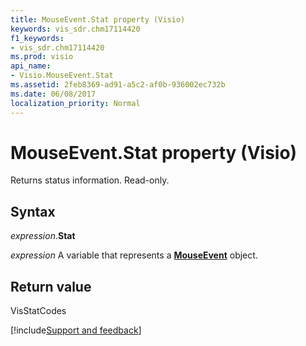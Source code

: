 ```yaml
---
title: MouseEvent.Stat property (Visio)
keywords: vis_sdr.chm17114420
f1_keywords:
- vis_sdr.chm17114420
ms.prod: visio
api_name:
- Visio.MouseEvent.Stat
ms.assetid: 2feb8369-ad91-a5c2-af0b-936002ec732b
ms.date: 06/08/2017
localization_priority: Normal
---
```



# MouseEvent.Stat property (Visio)

Returns status information. Read-only.


## Syntax

_expression_.**Stat**

_expression_ A variable that represents a **[MouseEvent](Visio.MouseEvent.md)** object.


## Return value

VisStatCodes

[!include[Support and feedback](~/includes/feedback-boilerplate.md)]